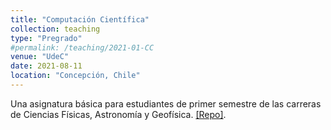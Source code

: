 ```yaml
---
title: "Computación Científica"
collection: teaching
type: "Pregrado"
#permalink: /teaching/2021-01-CC
venue: "UdeC"
date: 2021-08-11
location: "Concepción, Chile"
---
```


Una asignatura básica para estudiantes de primer semestre de las carreras de Ciencias Físicas, Astronomía y Geofísica. [[Repo]](https://github.com/gfrubi/CC).
